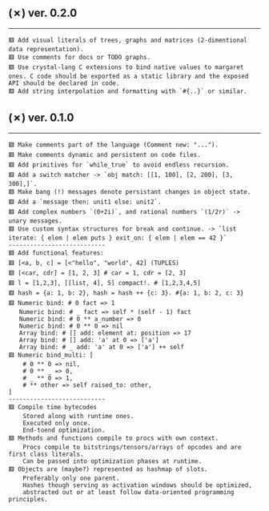 ## (✗) ver. 0.2.0
-----------------
    🟥 Add visual literals of trees, graphs and matrices (2-dimentional data representation).
    🟥 Use comments for docs or TODO graphs.
    🟥 Use crystal-lang C extensions to bind native values to margaret ones. C code should be exported as a static library and the exposed API should be declared in code.
    🟥 Add string interpolation and formatting with `#{..}` or similar.

## (✗) ver. 0.1.0
-----------------
    🟥 Make comments part of the language (Comment new: "...").
    🟥 Make comments dynamic and persistent on code files.
    🟥 Add primitives for `while_true` to avoid endless recursion.
    🟥 Add a switch matcher -> `obj match: [[1, 100], [2, 200], [3, 300],]`.
    🟥 Make bang (!) messages denote persistant changes in object state.
    🟥 Add a `message then: unit1 else: unit2`.
    🟥 Add complex numbers `(0+2i)`, and rational numbers `(1/2r)` -> unary messages.
    🟥 Use custom syntax structures for break and continue. -> `list iterate: { elem | elem puts } exit_on: { elem | elem == 42 }`
    ---------------------------
    🟥 Add functional features:
    🟥 [<a, b, c] = [<"hello", "world", 42] (TUPLES)
    🟥 [<car, cdr] = [1, 2, 3] # car = 1, cdr = [2, 3]
    🟥 l = [1,2,3], [[list, 4], 5] compact!. # [1,2,3,4,5]
    🟥 hash = {a: 1, b: 2}, hash = hash ++ {c: 3}. #{a: 1, b: 2, c: 3}
    🟥 Numeric bind: # 0 fact => 1
       Numeric bind: # _ fact => self * (self - 1) fact
       Numeric bind: # 0 ** a_number => 0
       Numeric bind: # 0 ** 0 => nil
       Array bind: # [] add: element at: position => 17
       Array bind: # [] add: 'a' at 0 => ['a']
       Array bind: # _ add: 'a' at 0 => ['a'] ++ self
    🟥 Numeric bind_multi: [
        # 0 ** 0 => nil,
        # 0 ** _ => 0,
        # _ ** 0 => 1,
        # ** other => self raised_to: other,
    ]
    ---------------------------
    🟥 Compile time bytecodes
        Stored along with runtime ones.
        Executed only once.
        End-toend optimization.
    🟥 Methods and functions compile to procs with own context.
        Procs compile to bitstrings/tensors/arrays of opcodes and are first class literals.
        Can be passed into optimization phases at runtime.
    🟥 Objects are (maybe?) represented as hashmap of slots.
        Preferably only one parent.
        Hashes though serving as activation windows should be optimized,
        abstracted out or at least follow data-oriented programming principles.
